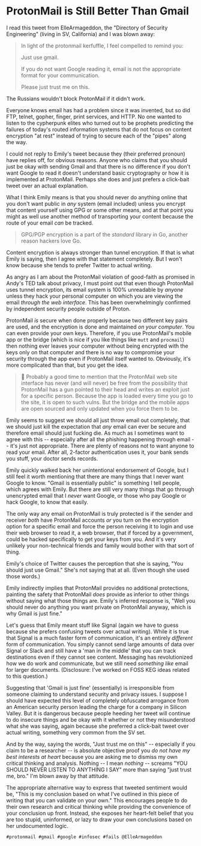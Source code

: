 # ProtonMail is Still Better Than Gmail

I read this tweet from ElleArmageddon, the "Directory of Security
Engineering" (living in SV, California) and I was blown away:

> In light of the protonmail kerfuffle, I feel compelled to remind you:
>
> Just use gmail.
>
> If you do not want Google reading it, email is not the appropriate
> format for your communication.
>
> Please just trust me on this.

The Russians wouldn't block ProtonMail if it didn't work.

Everyone knows email has had a problem since it was invented, but so did
FTP, telnet, gopher, finger, print services, and HTTP. No one wanted to
listen to the cypherpunk elites who turned out to be prophets predicting
the failures of today's routed information systems that do not focus on
content encryption "at rest" instead of trying to secure each of the
"pipes" along the way.

I could not reply to Emily's tweet because they (their preferred
pronoun) have replies off, for obvious reasons. Anyone who claims that
you should just be okay with sending Gmail and that there is no
difference if you don't want Google to read it doesn't understand basic
cryptography or how it is implemented at ProtonMail. Perhaps she does
and just prefers a click-bait tweet over an actual explanation. 

What I think Emily means is that you should never do anything online
that you don't want public in *any* system (email included) unless you
encrypt that content yourself using GPG or some other means, and at that
point you might as well use another method of transporting your content
because the route of your email *can* be tracked.

> GPG/PGP encryption is a part of the *standard* library in Go, another
> reason hackers love Go.

Content encryption is always stronger than tunnel encryption. If that is
what Emily is saying, then I agree with that statement completely. But I
won't know because she tends to prefer Twitter to actual writing. 

As angry as I am about the ProtonMail violation of good-faith as
promised in Andy's TED talk about privacy, I must point out that even
though ProtonMail uses tunnel encryption, its email system is 100%
unreadable by *anyone* unless they hack your personal computer on which
you are viewing the email *through the web interface*. This has been
overwhelmingly confirmed by independent security people outside of
Proton.

ProtonMail *is* secure when done properly because two different key
pairs are used, and the encryption is done and maintained *on your
computer*. You can even provide your own keys. Therefore, if you use
ProtonMail's mobile app or the bridge (which is nice if you like things
like `mutt` and `procmail`) then nothing ever leaves your computer
without being encrypted with the keys only on that computer and there is
no way to compromise your security through the app even if ProtonMail
itself wanted to. Obviously, it's more complicated than that, but you
get the idea.

> 💬
> Probably a good time to mention that the ProtonMail web site interface
> has never (and will never) be free from the possibility that
> ProtonMail has a gun pointed to their head and writes an exploit just
> for a specific person. Because the app is loaded every time you go to
> the site, it is open to such vulns. But the bridge and the mobile apps
> are open sourced and only updated when you force them to be.

Emily seems to suggest we should all just throw email out completely,
that we should just kill the expectation that *any* email can ever be
secure and therefore email should just fucking die. As much as I
sometimes want to agree with this -- especially after all the phishing
happening through email -- it's just not appropriate. There are plenty
of reasons not to want anyone to read your email. After all, 2-factor
authentication uses it, your bank sends you stuff, your doctor sends
records.

Emily quickly walked back her unintentional endorsement of Google, but I
still feel it worth mentioning that there are many things that I never
want Google to know. "Gmail is essentially public" is something I tell
people, which agrees with Emily. But there are still very many things
that go through unencrypted email that I *never* want Google, or those
who pay Google or hack Google, to know that easily.

The only way any email on ProtonMail is truly protected is if the sender
and receiver *both* have ProtonMail accounts *or* you turn on the
encryption option for a specific email and force the person receiving it
to login and use their web browser to read it, a web browser, that if
forced by a government, could be hacked specifically to get your keys
from you. And it's very unlikely your non-technical friends and family
would bother with that sort of thing.

Emily's choice of Twitter causes the perception that she is saying,
"You should just use Gmail." She's not saying that at all. (Even though
she used those words.) 

Emily indirectly implies that ProtonMail provides no additional
protections, painting the safety that ProtonMail *does* provide as
inferior to other things without saying what those things are. Emily's
inferred response is, "Well you should never do anything you want
private on ProtonMail anyway, which is why Gmail is just fine." 

Let's guess that Emily meant stuff like Signal (again we have to guess
because she prefers confusing tweets over actual writing). While it is
true that Signal is a much faster form of communication, it's an
entirely *different* form of communication. You simply cannot send large
amounts of data over Signal or Slack and still have a 'man in the
middle' that you can track destinations even if they cannot see content.
Messaging has revolutionized how we do work and communicate, but we
still need *something like* email for larger documents. (Disclosure:
I've worked on FOSS KEG ideas related to this question.)

Suggesting that 'Gmail is just fine' (essentially) is irresponsible from
someone claiming to understand security and privacy issues. I suppose I
should have expected this level of completely obfuscated arrogance from
an American security person leading the charge for a company in Silicon
Valley. But it is dangerous because people heeding her tweet will
continue to do insecure things and be okay with it whether or not they
misunderstood what she was saying, again because she preferred a
click-bait tweet over actual writing, something very common from the SV
set.

And by the way, saying the words, "Just trust me on this" -- especially
if you claim to be a researcher -- is absolute objective proof you *do
not have my best interests at heart* because you are asking me to
dismiss my own critical thinking and analysis. Nothing -- I mean
*nothing* -- screams "YOU SHOULD NEVER LISTEN TO ANYTHING I SAY" more
than saying "just trust me, bro." I'm blown away by that attitude.

The appropriate alternative way to express that tweeted sentiment would
be, "This is my conclusion based on what I've outlined in this piece of
writing that you can validate on your own." This encourages people to do
their own research and critical thinking while providing the convenience
of your conclusion up front. Instead, she exposes her heart-felt belief
that you are too stupid, uninformed, or lazy to draw your own
conclusions based on her undocumented logic.

    #protonmail #gmail #google #infosec #fails @ElleArmageddon
